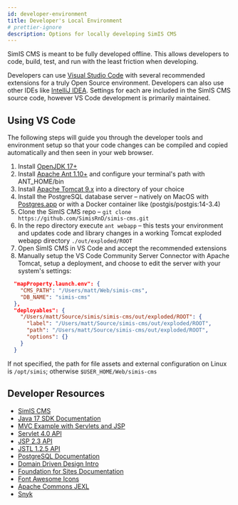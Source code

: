 ```yaml
---
id: developer-environment
title: Developer's Local Environment
# prettier-ignore
description: Options for locally developing SimIS CMS
---
```


SimIS CMS is meant to be fully developed offline. This allows developers to code, build, test, and run with the least friction when developing.

Developers can use [Visual Studio Code](https://code.visualstudio.com) with several recommended extensions for a truly Open Source environment. Developers can also use other IDEs like [IntelliJ IDEA](https://www.jetbrains.com/idea/). Settings for each are included in the SimIS CMS source code, however VS Code development is primarily maintained.

## Using VS Code

The following steps will guide you through the developer tools and environment setup so that your code changes can be compiled and copied automatically and then seen in your web browser.

1. Install [OpenJDK 17+](https://learn.microsoft.com/en-us/java/openjdk/download)
2. Install [Apache Ant 1.10+](https://ant.apache.org) and configure your terminal's path with ANT_HOME/bin
3. Install [Apache Tomcat 9.x](https://tomcat.apache.org/download-90.cgi) into a directory of your choice
4. Install the PostgreSQL database server – natively on MacOS with [Postgres.app](https://postgresapp.com) or with a Docker container like (postgis/postgis:14-3.4)
5. Clone the SimIS CMS repo – `git clone https://github.com/SimisRnD/simis-cms.git`
5. In the repo directory execute `ant webapp` – this tests your environment and updates code and library changes in a working Tomcat exploded webapp directory `./out/exploded/ROOT`
6. Open SimIS CMS in VS Code and accept the recommended extensions
7. Manually setup the VS Code Community Server Connector with Apache Tomcat, setup a deployment, and choose to edit the server with your system's settings:

```json
  "mapProperty.launch.env": {
    "CMS_PATH": "/Users/matt/Web/simis-cms",
    "DB_NAME": "simis-cms"
  },
  "deployables": {
    "/Users/matt/Source/simis/simis-cms/out/exploded/ROOT": {
      "label": "/Users/matt/Source/simis-cms/out/exploded/ROOT",
      "path": "/Users/matt/Source/simis-cms/out/exploded/ROOT",
      "options": {}
    }
  }
```

If not specified, the path for file assets and external configuration on Linux is `/opt/simis`; otherwise `$USER_HOME/Web/simis-cms`

## Developer Resources

* [SimIS CMS](https://www.simiscms.com)
* [Java 17 SDK Documentation](https://docs.oracle.com/en/java/javase/17/)
* [MVC Example with Servlets and JSP](https://www.baeldung.com/mvc-servlet-jsp)
* [Servlet 4.0 API](https://tomcat.apache.org/tomcat-9.0-doc/servletapi/index.html)
* [JSP 2.3 API](https://tomcat.apache.org/tomcat-9.0-doc/jspapi/index.html)
* [JSTL 1.2.5 API](https://github.com/javaee/jstl-api)
* [PostgreSQL Documentation](https://www.postgresql.org/docs/)
* [Domain Driven Design Intro](https://airbrake.io/blog/software-design/domain-driven-design)
* [Foundation for Sites Documentation](https://foundation.zurb.com/sites/docs/)
* [Font Awesome Icons](https://fontawesome.com/icons?d=gallery)
* [Apache Commons JEXL](https://commons.apache.org/proper/commons-jexl/reference/syntax.html)
* [Snyk](https://snyk.io)

